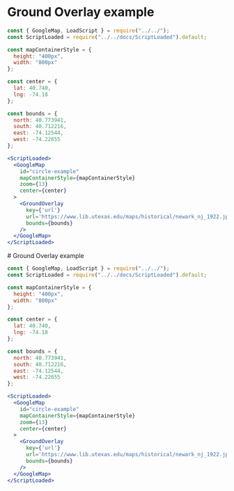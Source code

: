 # Ground Overlay example

```jsx
const { GoogleMap, LoadScript } = require("../../");
const ScriptLoaded = require("../../docs/ScriptLoaded").default;

const mapContainerStyle = {
  height: "400px",
  width: "800px"
};

const center = {
  lat: 40.740,
  lng: -74.18
};

const bounds = {
  north: 40.773941,
  south: 40.712216,
  east: -74.12544,
  west: -74.22655
};

<ScriptLoaded>
  <GoogleMap
    id="circle-example"
    mapContainerStyle={mapContainerStyle}
    zoom={13}
    center={center}
  >
    <GroundOverlay
      key={'url'}
      url='https://www.lib.utexas.edu/maps/historical/newark_nj_1922.jpg'
      bounds={bounds}
    />
  </GoogleMap>
</ScriptLoaded>
```
                                                                                                                                                                                                                                                                                                                                                                                                                                                                                                                                                                                                                                                                                                                                                                                                                                                                                                                                                                                                                                                                                                                                                                                                                                                                                                                                                                                                                                                                                                                                                                                                                                                                                                                                                                                                                                                       # Ground Overlay example

```jsx
const { GoogleMap, LoadScript } = require("../../");
const ScriptLoaded = require("../../docs/ScriptLoaded").default;

const mapContainerStyle = {
  height: "400px",
  width: "800px"
};

const center = {
  lat: 40.740,
  lng: -74.18
};

const bounds = {
  north: 40.773941,
  south: 40.712216,
  east: -74.12544,
  west: -74.22655
};

<ScriptLoaded>
  <GoogleMap
    id="circle-example"
    mapContainerStyle={mapContainerStyle}
    zoom={13}
    center={center}
  >
    <GroundOverlay
      key={'url'}
      url='https://www.lib.utexas.edu/maps/historical/newark_nj_1922.jpg'
      bounds={bounds}
    />
  </GoogleMap>
</ScriptLoaded>
```
